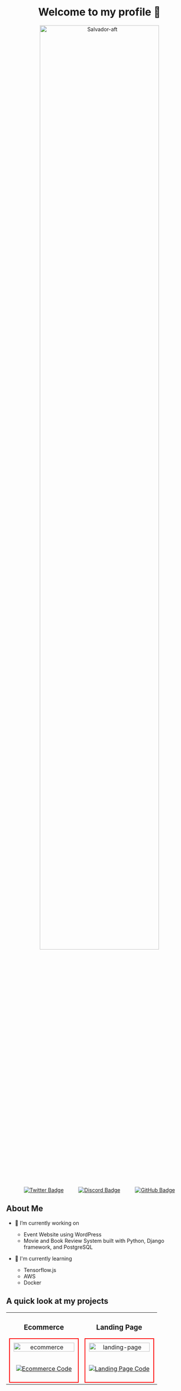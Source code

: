<div align="center">
  <h1> Welcome to my profile 👋</h1>
  <img src="https://i.ibb.co/fMDY4Gh/Salvador-aft.png" alt="Salvador-aft" border="0" style="width: 80%; max-width: 600px;">
  <br><br>
  <div style="display: flex; justify-content: center; gap: 20px;">
    <a href="https://x.com/salvador_aft" target="_blank">
      <img src="https://badgen.net/badge/X/Redbox_dev/blue?icon=twitter" alt="Twitter Badge" style="margin: 0 10px;">
    </a>
    <a href="https://discord.com/users/Salvador-aft" target="_blank">
      <img src="https://badgen.net/badge/Discord/Redboxbox/blue?icon=discord" alt="Discord Badge" style="margin: 0 10px;">
    </a>
    <a href="https://github.com/Salvador-aft" target="_blank">
      <img src="https://badgen.net/badge/GitHub/Salvador_aft/blue?icon=github" alt="GitHub Badge" style="margin: 0 10px;">
    </a>
  </div>
</div>

## About Me

- 🔭 I’m currently working on
  - Event Website using WordPress
  - Movie and Book Review System built with Python, Django framework, and PostgreSQL
    
- 🌱 I'm currently learning
  - Tensorflow.js
  - AWS
  - Docker

## A quick look at my projects
<table>
  <tr>
    <td width="50%">
      <h3 align="center">Ecommerce</h3>
      <div align="center" style="border: 2px solid #ff0000; padding: 10px;">
        <img src="https://i.ibb.co/BZP7mkn/ecommerce.gif" alt="ecommerce" border="0" style="width: 100%;">
        <br><br>
        <p>
          <a href="https://github.com/Salvador-aft/Ecommerce-project" target="_blank">
            <img src="https://badgen.net/badge/GitHub/Code%20Here/blue?icon=github" alt="Ecommerce Code">
          </a>
        </p>
      </div>
    </td>
    <td width="50%">
      <h3 align="center">Landing Page</h3>
      <div align="center" style="border: 2px solid #ff0000; padding: 10px;">
        <img src="https://i.ibb.co/mR4HSBk/landing-page.gif" alt="landing-page" border="0" style="width: 100%;">
        <br><br>
        <p>
          <a href="https://github.com/Salvador-aft/Landing-Page---MinuteMaid" target="_blank">
            <img src="https://badgen.net/badge/GitHub/Code%20Here/blue?icon=github" alt="Landing Page Code">
          </a>
        </p>
      </div>
    </td>
  </tr>
</table>
